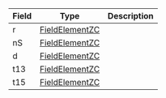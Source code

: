 

| Field | Type | Description |
|--|--|--|
| r |  [FieldElementZC](/api/idl/types/FieldElementZC) |  |
| nS |  [FieldElementZC](/api/idl/types/FieldElementZC) |  |
| d |  [FieldElementZC](/api/idl/types/FieldElementZC) |  |
| t13 |  [FieldElementZC](/api/idl/types/FieldElementZC) |  |
| t15 |  [FieldElementZC](/api/idl/types/FieldElementZC) |  |
